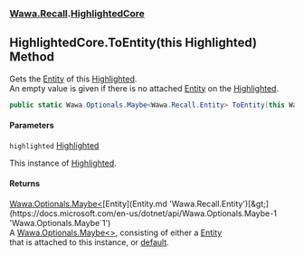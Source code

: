 ### [Wawa.Recall](Wawa.Recall.md 'Wawa.Recall').[HighlightedCore](HighlightedCore.md 'Wawa.Recall.HighlightedCore')

## HighlightedCore.ToEntity(this Highlighted) Method

Gets the [Entity](Entity.md 'Wawa.Recall.Entity') of this [Highlighted](Highlighted.md 'Wawa.Recall.Highlighted').  
An empty value is given if there is no attached [Entity](Entity.md 'Wawa.Recall.Entity') on the [Highlighted](Highlighted.md 'Wawa.Recall.Highlighted').

```csharp
public static Wawa.Optionals.Maybe<Wawa.Recall.Entity> ToEntity(this Wawa.Recall.Highlighted highlighted);
```
#### Parameters

<a name='Wawa.Recall.HighlightedCore.ToEntity(thisWawa.Recall.Highlighted).highlighted'></a>

`highlighted` [Highlighted](Highlighted.md 'Wawa.Recall.Highlighted')

This instance of [Highlighted](Highlighted.md 'Wawa.Recall.Highlighted').

#### Returns
[Wawa.Optionals.Maybe&lt;](https://docs.microsoft.com/en-us/dotnet/api/Wawa.Optionals.Maybe-1 'Wawa.Optionals.Maybe`1')[Entity](Entity.md 'Wawa.Recall.Entity')[&gt;](https://docs.microsoft.com/en-us/dotnet/api/Wawa.Optionals.Maybe-1 'Wawa.Optionals.Maybe`1')  
A [Wawa.Optionals.Maybe&lt;&gt;](https://docs.microsoft.com/en-us/dotnet/api/Wawa.Optionals.Maybe-1 'Wawa.Optionals.Maybe`1'), consisting of either a [Entity](Entity.md 'Wawa.Recall.Entity')  
that is attached to this instance, or [default](https://docs.microsoft.com/en-us/dotnet/csharp/language-reference/keywords/default 'https://docs.microsoft.com/en-us/dotnet/csharp/language-reference/keywords/default').